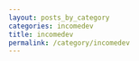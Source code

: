 ```yaml
---
layout: posts_by_category
categories: incomedev
title: incomedev
permalink: /category/incomedev
---
```


